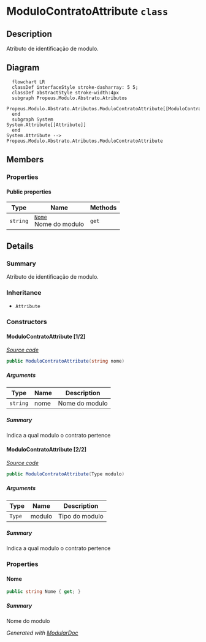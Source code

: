 # ModuloContratoAttribute `class`

## Description
Atributo de identificação de modulo.

## Diagram
```mermaid
  flowchart LR
  classDef interfaceStyle stroke-dasharray: 5 5;
  classDef abstractStyle stroke-width:4px
  subgraph Propeus.Modulo.Abstrato.Atributos
  Propeus.Modulo.Abstrato.Atributos.ModuloContratoAttribute[[ModuloContratoAttribute]]
  end
  subgraph System
System.Attribute[[Attribute]]
  end
System.Attribute --> Propeus.Modulo.Abstrato.Atributos.ModuloContratoAttribute
```

## Members
### Properties
#### Public  properties
| Type | Name | Methods |
| --- | --- | --- |
| `string` | [`Nome`](#nome)<br>Nome do modulo | `get` |

## Details
### Summary
Atributo de identificação de modulo.

### Inheritance
 - `Attribute`

### Constructors
#### ModuloContratoAttribute [1/2]
[*Source code*](https://github.com///blob//src/Propeus.Modulo.Abstrato/Atributos/ModuloContratoAttribute.cs#L18)
```csharp
public ModuloContratoAttribute(string nome)
```
##### Arguments
| Type | Name | Description |
| --- | --- | --- |
| `string` | nome | Nome do modulo |

##### Summary
Indica a qual modulo o contrato pertence

#### ModuloContratoAttribute [2/2]
[*Source code*](https://github.com///blob//src/Propeus.Modulo.Abstrato/Atributos/ModuloContratoAttribute.cs#L33)
```csharp
public ModuloContratoAttribute(Type modulo)
```
##### Arguments
| Type | Name | Description |
| --- | --- | --- |
| `Type` | modulo | Tipo do modulo |

##### Summary
Indica a qual modulo o contrato pertence

### Properties
#### Nome
```csharp
public string Nome { get; }
```
##### Summary
Nome do modulo

*Generated with* [*ModularDoc*](https://github.com/hailstorm75/ModularDoc)
